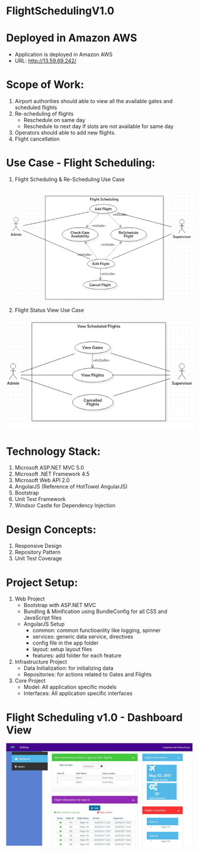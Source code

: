 # FlightSchedulingV1.0

# Deployed in Amazon AWS
- Application is deployed in Amazon AWS
- URL: http://13.59.69.242/

# Scope of Work:
1. Airport authorities should able to view all the available gates and scheduled flights
2. Re-scheduling of flights
   - Reschedule on same day
   - Reschedule to next day if slots are not available for same day
3. Operators should able to add new flights.
4. Flight cancellation

# Use Case - Flight Scheduling:
1. Flight Scheduling & Re-Scheduling Use Case

![alt text](https://github.com/duvurih/FlightSchedulingV1.0/blob/master/FlightScheduling/FlightSchedulingProject/Content/images/Flight%20Scheduling%20UseCase1.png)

2. Flight Status View Use Case

![alt text](https://github.com/duvurih/FlightSchedulingV1.0/blob/master/FlightScheduling/FlightSchedulingProject/Content/images/View%20Flights%20UseCase2.png)

# Technology Stack:
1. Microsoft ASP.NET MVC 5.0
2. Microsoft .NET Framework 4.5
3. Microsoft Web API 2.0
4. AngularJS (Reference of HotTowel AngularJS)
5. Bootstrap
6. Unit Test Framework
7. Windsor Castle for Dependency Injection

# Design Concepts:
1. Responsive Design
2. Repository Pattern
3. Unit Test Coverage

# Project Setup:
1. Web  Project
   - Bootstrap with ASP.NET MVC
   - Bundling & Minification using BundleConfig for all CSS and JavaScript files
   - AngularJS Setup
      - common: common functioanlity like logging, spinner
      - services: generic data service, directives
      - config file in the app folder
      - layout: setup layout files
      - features: add folder for each feature
2. Infrastructure Project
   - Data Initialization: for initializing data
   - Repositories: for actions related to Gates and Flights
3. Core Project
   - Model: All application specific models
   - Interfaces: All application specific interfaces

# Flight Scheduling v1.0 - Dashboard View
![alt text](https://github.com/duvurih/FlightSchedulingV1.0/blob/master/FlightScheduling/FlightSchedulingProject/Content/images/FlightSchedulingDashboard.jpg)
